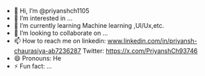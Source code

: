 - 👋 Hi, I’m @priyanshch1105
- 👀 I’m interested in ...
- 🌱 I’m currently learning Machine learning ,UI/Ux,etc.
- 💞️ I’m looking to collaborate on ...
- 📫 How to reach me on linkedin: www.linkedin.com/in/priyansh-chaurasiya-ab7236287
Twitter:  https://x.com/PriyanshCh93746
- 😄 Pronouns: He
- ⚡ Fun fact: ...
